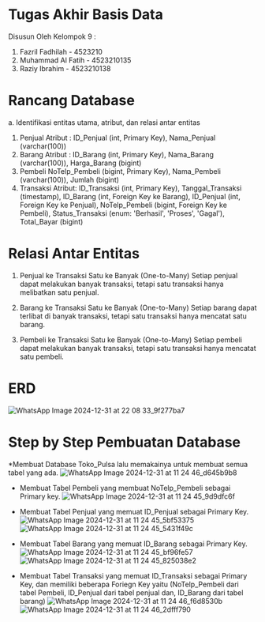 # Tugas Akhir Basis Data 
Disusun Oleh Kelompok 9 :
1. Fazril Fadhilah   - 4523210
2. Muhammad Al Fatih - 4523210135
3. Raziy Ibrahim     - 4523210138

# Rancang Database
a.	Identifikasi entitas utama, atribut, dan relasi antar entitas
1. Penjual
   Atribut : ID_Penjual (int, Primary Key), Nama_Penjual (varchar(100))
2. Barang
   Atribut : ID_Barang (int, Primary Key), Nama_Barang (varchar(100)), Harga_Barang (bigint)
3. Pembeli
   NoTelp_Pembeli (bigint, Primary Key), Nama_Pembeli (varchar(100)), Jumlah (bigint)
4. Transaksi
   Atribut: ID_Transaksi (int, Primary Key), Tanggal_Transaksi (timestamp), ID_Barang (int, Foreign Key ke Barang), ID_Penjual (int, Foreign Key ke Penjual), NoTelp_Pembeli (bigint, Foreign Key ke Pembeli), Status_Transaksi (enum: 'Berhasil', 'Proses', 'Gagal'), Total_Bayar (bigint)

# Relasi Antar Entitas
1. Penjual ke Transaksi
Satu ke Banyak (One-to-Many)
Setiap penjual dapat melakukan banyak transaksi, tetapi satu transaksi hanya melibatkan satu penjual.

2. Barang ke Transaksi
Satu ke Banyak (One-to-Many)
Setiap barang dapat terlibat di banyak transaksi, tetapi satu transaksi hanya mencatat satu barang.

3. Pembeli ke Transaksi
Satu ke Banyak (One-to-Many)
Setiap pembeli dapat melakukan banyak transaksi, tetapi satu transaksi hanya mencatat satu pembeli.

# ERD 
![WhatsApp Image 2024-12-31 at 22 08 33_9f277ba7](https://github.com/user-attachments/assets/cd8ef110-3fed-4b22-bd2d-86a390b381fa)

# Step by Step Pembuatan Database

*Membuat Database Toko_Pulsa lalu memakainya untuk membuat semua tabel yang ada.
![WhatsApp Image 2024-12-31 at 11 24 46_d645b9b8](https://github.com/user-attachments/assets/94ac3a6a-cddb-453c-8dc9-62f7e77eba33)

* Membuat Tabel Pembeli yang membuat NoTelp_Pembeli sebagai Primary key.
![WhatsApp Image 2024-12-31 at 11 24 45_9d9dfc6f](https://github.com/user-attachments/assets/48d54683-c0ad-410a-ac33-a612b20dfd20)

* Membuat Tabel Penjual yang memuat ID_Penjual sebagai Primary Key.
![WhatsApp Image 2024-12-31 at 11 24 45_5bf53375](https://github.com/user-attachments/assets/54f5f10a-0c18-48c5-b71e-05ea65908f43)
![WhatsApp Image 2024-12-31 at 11 24 45_5431f49c](https://github.com/user-attachments/assets/31f5efd9-7b77-4918-adab-e841808996f3)


* Membuat Tabel Barang yang memuat ID_Barang sebagai Primary Key.
![WhatsApp Image 2024-12-31 at 11 24 45_bf96fe57](https://github.com/user-attachments/assets/71da26a3-89d4-4681-8cf9-4c65c0831ae1)
![WhatsApp Image 2024-12-31 at 11 24 45_825038e2](https://github.com/user-attachments/assets/61b3358d-5a77-4983-8ef6-abd3090d153e)

* Membuat Tabel Transaksi yang memuat ID_Transaksi sebagai Primary Key, dan memiliki beberapa Foriegn Key yaitu (NoTelp_Pembeli dari tabel Pembeli, ID_Penjual dari tabel penjual dan, ID_Barang dari tabel barang)
![WhatsApp Image 2024-12-31 at 11 24 46_f6d8530b](https://github.com/user-attachments/assets/bc5d6aa6-a145-4016-8e47-439035c76710)
![WhatsApp Image 2024-12-31 at 11 24 46_2dfff790](https://github.com/user-attachments/assets/57689d25-41e4-4728-99ed-728e89129662)





